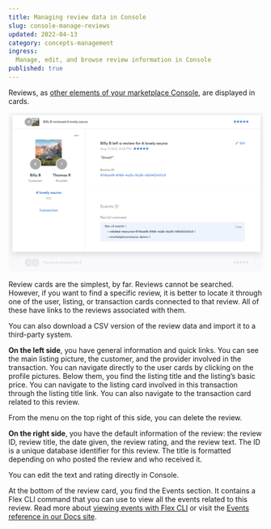 ```yaml
---
title: Managing review data in Console
slug: console-manage-reviews
updated: 2022-04-13
category: concepts-management
ingress:
  Manage, edit, and browse review information in Console
published: true
---
```


Reviews, as [other elements of your marketplace Console](https://www.sharetribe.com/docs/concepts/console-manage-overview/), are displayed in cards. 

![Review card](./review-card.png)

Review cards are the simplest, by far. Reviews cannot be searched. However, if you want to find a specific review, it is better to locate it through one of the user, listing, or transaction cards connected to that review. All of these have links to the reviews associated with them. 

You can also download a CSV version of the review data and import it to a third-party system.

**On the left side**, you have general information and quick links. You can see the main listing picture, the customer, and the provider involved in the transaction. You can navigate directly to the user cards by clicking on the profile pictures. Below them, you find the listing title and the listing’s basic price. You can navigate to the listing card involved in this transaction through the listing title link. You can also navigate to the transaction card related to this review.

From the menu on the top right of this side, you can delete the review. 

**On the right side**, you have the default information of the review: the review ID, review title, the date given, the review rating, and the review text. The ID is a unique database identifier for this review. The title is formatted depending on who posted the review and who received it. 

You can edit the text and rating directly in Console. 

At the bottom of the review card, you find the Events section. It contains a Flex CLI command that you can use to view all the events related to this review. Read more about [viewing events with Flex CLI](https://www.sharetribe.com/docs/flex-cli/view-events-with-flex-cli/) or visit the [Events reference in our Docs site](https://www.sharetribe.com/docs/references/events/).

